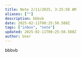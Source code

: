 ```yaml
---
title: Note 2/11/2025, 3:25:50 AM
aliases: [""]
description: bbbvb
date: 2025-02-11T08:25:50.588Z
tags: ["inbox", "note"]
updated: 2025-02-11T08:25:50.588Z
author: User
---
```


bbbvb